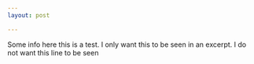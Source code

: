 ```yaml
---
layout: post

---
```


Some info here this is a test. I only want  this to be seen in an excerpt.
I do not want this line to be seen
